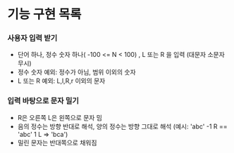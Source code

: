 # 기능 구현 목록

### 사용자 입력 받기
- 단어 하나, 정수 숫자 하나( -100 <= N < 100) , L 또는 R 을 입력 (대문자 소문자 무시)
- 정수 숫자 예외: 정수가 아님, 범위 이외의 숫자
- L 또는 R 예외: L,l,R,r 이외의 문자

### 입력 바탕으로 문자 밀기
- R은 오른쪽 L은 왼쪽으로 문자 밈
- 음의 정수는 방향 반대로 해석, 양의 정수는 방향 그대로 해석
  (예시: 'abc' -1 R == 'abc' 1 L => 'bca')
- 밀린 문자는 반대쪽으로 채워짐

